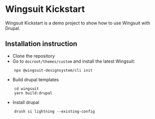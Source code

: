 # Wingsuit Kickstart
Wingsuit Kickstart is a demo project to show how to use Wingsuit with Drupal.

## Installation instruction

   * Clone the repository
   * Go to `docroot/themes/custom` and install the latest Wingsuit:
```
    npx @wingsuit-designsystem/cli init
```
   * Build drupal templates
```
    cd wingsuit
    yarn build:drupal
```
* Install drupal
```
    drush si lightning --existing-config
```
